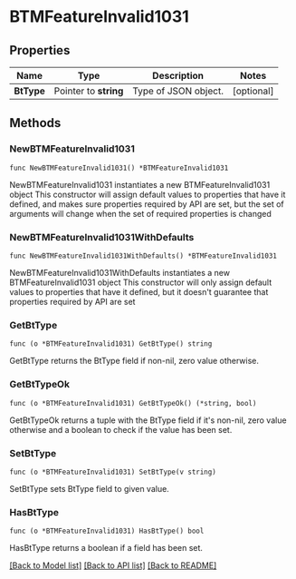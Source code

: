 # BTMFeatureInvalid1031

## Properties

Name | Type | Description | Notes
------------ | ------------- | ------------- | -------------
**BtType** | Pointer to **string** | Type of JSON object. | [optional] 

## Methods

### NewBTMFeatureInvalid1031

`func NewBTMFeatureInvalid1031() *BTMFeatureInvalid1031`

NewBTMFeatureInvalid1031 instantiates a new BTMFeatureInvalid1031 object
This constructor will assign default values to properties that have it defined,
and makes sure properties required by API are set, but the set of arguments
will change when the set of required properties is changed

### NewBTMFeatureInvalid1031WithDefaults

`func NewBTMFeatureInvalid1031WithDefaults() *BTMFeatureInvalid1031`

NewBTMFeatureInvalid1031WithDefaults instantiates a new BTMFeatureInvalid1031 object
This constructor will only assign default values to properties that have it defined,
but it doesn't guarantee that properties required by API are set

### GetBtType

`func (o *BTMFeatureInvalid1031) GetBtType() string`

GetBtType returns the BtType field if non-nil, zero value otherwise.

### GetBtTypeOk

`func (o *BTMFeatureInvalid1031) GetBtTypeOk() (*string, bool)`

GetBtTypeOk returns a tuple with the BtType field if it's non-nil, zero value otherwise
and a boolean to check if the value has been set.

### SetBtType

`func (o *BTMFeatureInvalid1031) SetBtType(v string)`

SetBtType sets BtType field to given value.

### HasBtType

`func (o *BTMFeatureInvalid1031) HasBtType() bool`

HasBtType returns a boolean if a field has been set.


[[Back to Model list]](../README.md#documentation-for-models) [[Back to API list]](../README.md#documentation-for-api-endpoints) [[Back to README]](../README.md)


